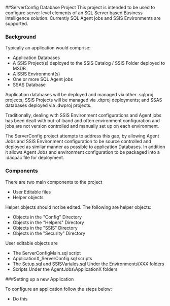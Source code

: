 ﻿##ServerConfig Database Project
This project is intended to be used to configure server level elements of an SQL Server based Business Intelligence solution. Currently SQL Agent jobs and SSIS Environments are supported.

### Background
Typically an application would comprise:

* Application Databases
* A SSIS Project(s) deployed to the SSIS Catalog / SSIS Folder deployed to MSDB
* A SSIS Environment(s) 
* One or more SQL Agent jobs 
* SSAS Database

Application databases will be deployed and managed via other .sqlproj projects; SSIS Projects will be managed
via .dtproj deployments; and SSAS databases deployed via .dwproj projects. 

Traditionally, dealing with SSIS Environment configurations and Agent jobs has been dealt with out-of-band and
often environment configuration and jobs are not version controlled and manually set up on each environment.

The ServerConfig project attempts to address this gap, by allowing Agent Jobs and SSIS Environment configuration
to be source controlled and deployed as similar manner as possible to application Databases. In addition it allows
Agent Jobs and environment configuration to be packaged into a .dacpac file for deployment.

### Components

There are two main components to the project

* User Editable files 
* Helper objects 

Helper objects should not be edited. The following are helper objects:
	
* Objects in the "Config" Directory
* Objects in the "Helpers" Directory
* Objects in the "SSIS" Directory
* Objects in the "Security" Directory


User editable objects are

*	The ServerConfigMain.sql script
*	ApplicationX_ServerConfig.sql scripts
*	The Setup.sql and SSISVariales.sql Under the Environments\XXX folders
*   Scripts Under the AgentJobs\ApplicationX folders

###Setting up a new Application

To configure an application follow the steps below:    
  
*   Do this

 

